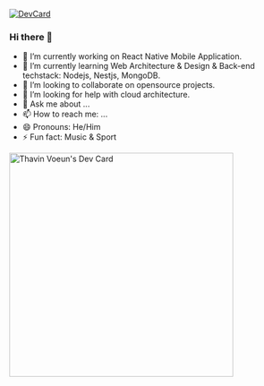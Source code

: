 [![DevCard](https://github.com/voeunthavin/voeunthavin/actions/workflows/main.yml/badge.svg)](https://github.com/voeunthavin/voeunthavin/actions/workflows/main.yml)
### Hi there 👋

<!--
**voeunthavin/voeunthavin** is a ✨ _special_ ✨ repository because its `README.md` (this file) appears on your GitHub profile.

Here are some ideas to get you started:

- 🔭 I’m currently working on ...
- 🌱 I’m currently learning ...
- 👯 I’m looking to collaborate on ...
- 🤔 I’m looking for help with ...
- 💬 Ask me about ...
- 📫 How to reach me: ...
- 😄 Pronouns: ...
- ⚡ Fun fact: ...
-->
- 🔭 I’m currently working on React Native Mobile Application.
- 🌱 I’m currently learning Web Architecture & Design & Back-end techstack: Nodejs, Nestjs, MongoDB.
- 👯 I’m looking to collaborate on opensource projects.
- 🤔 I’m looking for help with cloud architecture.
- 💬 Ask me about ...
- 📫 How to reach me: ...
- 😄 Pronouns: He/Him
- ⚡ Fun fact: Music & Sport

<a href="https://app.daily.dev/thavin_zach"><img src="https://api.daily.dev/devcards/76c2c0d9267a47749e8897e2f749162e.png?r=6ke" width="400" alt="Thavin Voeun's Dev Card"/></a>
